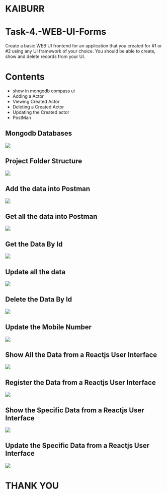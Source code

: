 # KAIBURR

# Task-4.-WEB-UI-Forms
Create a basic WEB UI frontend for an application that you created for #1 or #2 using any UI framework of your choice. You should be able to create, show and delete records from your UI.


# Contents
- show in mongodb compass ui
-  Adding a Actor
-  Viewing Created Actor
-  Deleting a Created Actor
-  Updating the Created actor
- PostMan


## Mongodb Databases
![](https://github.com/Krishna12345825/Task-1.-Java-REST-API/blob/main/images/image0.png)

## Project Folder Structure
![](https://github.com/Krishna12345825/Task-1.-Java-REST-API/blob/main/images/image1.png)

## Add  the data into Postman 
![](https://github.com/Krishna12345825/Task-1.-Java-REST-API/blob/main/images/image2.png)

## Get all the data into Postman 
![](https://github.com/Krishna12345825/Task-1.-Java-REST-API/blob/main/images/image3.png)

## Get the Data By Id
![](https://github.com/Krishna12345825/Task-1.-Java-REST-API/blob/main/images/image4.png)

## Update all the data
![](https://github.com/Krishna12345825/Task-1.-Java-REST-API/blob/main/images/image5.png)

## Delete the Data By Id
![](https://github.com/Krishna12345825/Task-1.-Java-REST-API/blob/main/images/image6.png)

## Update the Mobile Number
![](https://github.com/Krishna12345825/Task-1.-Java-REST-API/blob/main/images/image7.png)

## Show All the Data from a Reactjs User Interface
![](https://github.com/Krishna12345825/Task-4.-WEB-UI-Forms/blob/main/MiniProjectWebUi/images/image8.png)

## Register the  Data from a Reactjs User Interface
![](https://github.com/Krishna12345825/Task-4.-WEB-UI-Forms/blob/main/MiniProjectWebUi/images/image9.png)

## Show the  Specific Data from a Reactjs User Interface
![](https://github.com/Krishna12345825/Task-4.-WEB-UI-Forms/blob/main/MiniProjectWebUi/images/image10.png)

## Update the Specific Data from a Reactjs User Interface
![](https://github.com/Krishna12345825/Task-4.-WEB-UI-Forms/blob/main/MiniProjectWebUi/images/image11.png)


# THANK YOU


